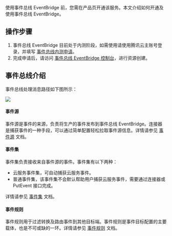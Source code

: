 使用事件总线 EventBridge 前，您需在产品页开通该服务。本文介绍如何开通及使用事件总线 EventBridge。




## 操作步骤

1. 事件总线 EventBridge 目前处于内测阶段，如需使用请使用腾讯云主账号登录，并填写 [事件总线内测申请](https://cloud.tencent.com/apply/p/lkyj5eyc7ik)。
2. 完成申请后，请访问 [事件总线 EventBridge 控制台](https://console.cloud.tencent.com/eb)，进行资源创建。




## 事件总线介绍

事件总线处理消息路径如下图所示：

![](https://main.qcloudimg.com/raw/a785d014891f45723f8924337134cd31.png)

#### 事件源

事件源是事件的来源，负责将生产的事件发布到事件总线 EventBridge。连接器是捕获事件的一种手段，可以通过简单配置轻松拉取事件源信息。详情请参见 [事件源](https://cloud.tencent.com/document/product/1359/56074) 文档。

#### 事件集

事件集负责接收来自事件源的事件。事件集有以下两种：

- 云服务事件集，可自动捕获云服务事件。
- 普通事件集，该事件集不会默认帮助用户捕获云服务事件，需要通过连接器或 PutEvent 接口完成。

详情请参见 [事件集](https://cloud.tencent.com/document/product/1359/56079) 文档。

#### 事件规则

事件规则用于过滤转换及路由事件到其他目标端。事件规则是事件目标配置的主要载体，也是不可或缺的一环。详情请参见 [事件规则](https://cloud.tencent.com/document/product/1359/56083) 文档。
